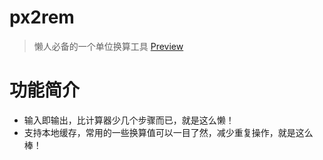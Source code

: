 # px2rem
> 懒人必备的一个单位换算工具
[Preview](https://fifteen718.github.io/px2rem/)

# 功能简介
* 输入即输出，比计算器少几个步骤而已，就是这么懒！
* 支持本地缓存，常用的一些换算值可以一目了然，减少重复操作，就是这么棒！
